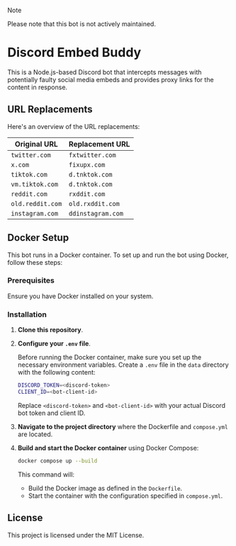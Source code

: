 > [!NOTE]  
> Please note that this bot is not actively maintained.

# Discord Embed Buddy

This is a Node.js-based Discord bot that intercepts messages with potentially faulty social media embeds and provides proxy links for the content in response.

## URL Replacements

Here's an overview of the URL replacements:

| Original URL       | Replacement URL  |
|--------------------|------------------|
| `twitter.com`      | `fxtwitter.com`  |
| `x.com`            | `fixupx.com`     |
| `tiktok.com`       | `d.tnktok.com`   |
| `vm.tiktok.com`    | `d.tnktok.com`   |
| `reddit.com`       | `rxddit.com`     |
| `old.reddit.com`   | `old.rxddit.com` |
| `instagram.com`    | `ddinstagram.com`|

## Docker Setup

This bot runs in a Docker container. To set up and run the bot using Docker, follow these steps:

### Prerequisites

Ensure you have Docker installed on your system.

### Installation

1. **Clone this repository**.

1. **Configure your `.env` file**.

   Before running the Docker container, make sure you set up the necessary environment variables. Create a `.env` file in the `data` directory with the following content:

   ```sh
   DISCORD_TOKEN=<discord-token>
   CLIENT_ID=<bot-client-id>
   ```

   Replace `<discord-token>` and `<bot-client-id>` with your actual Discord bot token and client ID.

2. **Navigate to the project directory** where the Dockerfile and `compose.yml` are located.

3. **Build and start the Docker container** using Docker Compose:
   ```sh
   docker compose up --build
   ```

   This command will:
   - Build the Docker image as defined in the `Dockerfile`.
   - Start the container with the configuration specified in `compose.yml`.

## License

This project is licensed under the MIT License.

